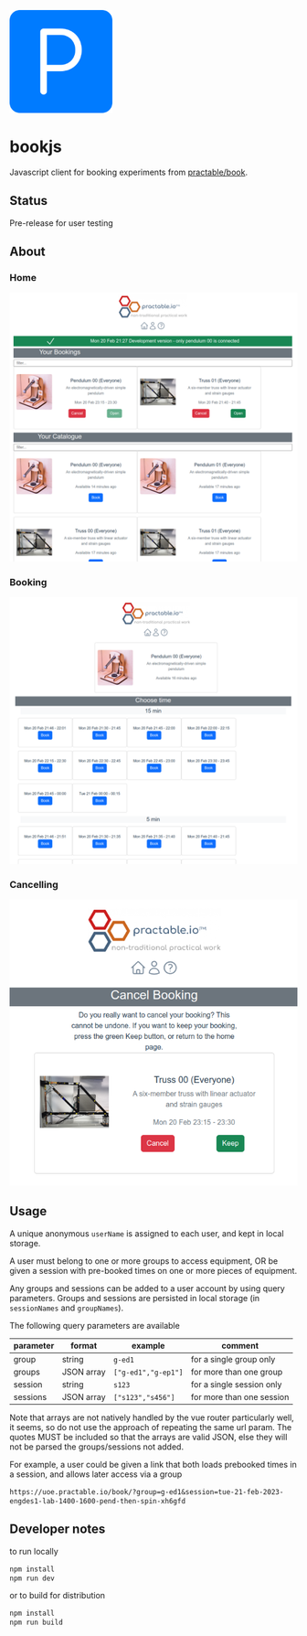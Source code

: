 ![](./ico/apple-touch-icon.png) 

# bookjs

Javascript client for booking experiments from [practable/book](https://github.com/practable/book).

## Status

Pre-release for user testing

## About

### Home
![Home view](./img/home.png)

### Booking
![Suggested booking times](./img/slots.png)

### Cancelling
![Cancel confirmation dialog](./img/cancel.png)


## Usage

A unique anonymous `userName` is assigned to each user, and kept in local storage.

A user must belong to one or more groups to access equipment, OR be given a session with pre-booked times on one or more pieces of equipment.

Any groups and sessions can be added to a user account by using query parameters. Groups and sessions are persisted in local storage (in `sessionNames` and `groupNames`).


The following query parameters are available

| parameter | format | example | comment |
|-----------|--------|---------|---------|
| group     | string | `g-ed1` | for a single group only |
| groups    | JSON array | `["g-ed1","g-ep1"]`  | for more than one group |
| session     | string | `s123` | for a single session only |
| sessions    | JSON array | `["s123","s456"]`  | for more than one session |

Note that arrays are not natively handled by the vue router particularly well, it seems, so do not use the approach of repeating the same url param. The quotes MUST be included so that the arrays are valid JSON, else they will not be parsed the groups/sessions not added.

For example, a user could be given a link that both loads prebooked times in a session, and allows later access via a group

```
https://uoe.practable.io/book/?group=g-ed1&session=tue-21-feb-2023-engdes1-lab-1400-1600-pend-then-spin-xh6gfd
```


## Developer notes

to run locally

```
npm install
npm run dev
```

or to build for distribution

```
npm install
npm run build
```



